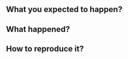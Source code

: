 <!--
Hi, thank you for opening an issue! We really appreciate you taking the time to give us feedback.
-->

## What you expected to happen?

## What happened?
<!-- Error message, actual behaviour, etc. Full stack traces much appreciated.  -->

## How to reproduce it?
<!-- Specific steps, as minimally and precisely as possible. -->
